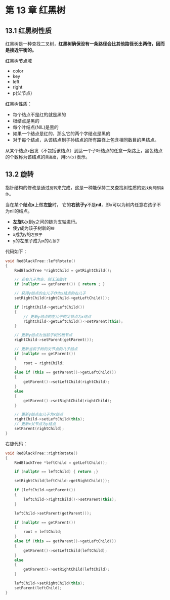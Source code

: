 第 13 章 红黑树
===============

## 13\.1 红黑树性质

红黑树是一种查找二叉树，**红黑树确保没有一条路径会比其他路径长出两倍，因而是接近平衡的。**

红黑树节点域

* color
* key
* left
* right
* p(父节点)

红黑树性质：

* 每个结点不是红的就是黑的
* 根结点是黑的
* 每个叶结点(NIL)是黑的
* 如果一个结点是红的，那么它的两个字结点是黑的
* 对于每个结点，从该结点到子孙结点的所有路径上包含相同数目的黑结点。

从某个结点`x`出发（不包括该结点）到达一个子叶结点的任意一条路上，黑色结点的个数称为该结点的`黑高度`，用`bh(x)`表示。

## 13\.2 旋转

指针结构的修改是通过`旋转`来完成，这是一种能保持二叉查找树性质的`查找树局部操作`。

当在某个**结点x**上做**左旋**时， 它的**右孩子y**不是**nil**，即x可以为树内任意右孩子不为nil的结点。

* **左旋**以x到y之间的链为支轴进行。
* 使y成为该子树新的`根`
* x成为y的`左孩子`
* y的左孩子成为x的`右孩子`

代码如下：

```cpp
void RedBlackTree::leftRotate()
{
    RedBlackTree *rightChild = getRightChild();

    // 若右儿子为空，则无法旋转
    if (nullptr == getParent()) { return ; }

    // 获得y结点的左儿子作为x结点的右儿子
    setRightChild(rightChild->getLeftChild());

    if (rightChild->getLeftChild())
    {
        // 更新y结点的左儿子的父节点为x结点
        rightChild->getLeftChild()->setParent(this);
    }

    // 更新y结点为当前子树的根节点
    rightChild->setParent(getParent());

    // 更新当前子树的父节点的儿子结点
    if (nullptr == getParent())
    {
        root = rightChild;
    }
    else if (this == getParent()->getLeftChild())
    {
        getParent()->setLeftChild(rightChild);
    }
    else
    {
        getParent()->setRightChild(rightChild);
    }

    // 更新y结点左儿子为x结点
    rightChild->setLeftChild(this);
    // 更新x父节点为y结点
    setParent(rightChild);
}
```

右旋代码：
```cpp
void RedBlackTree::rightRotate()
{
    RedBlackTree *leftChild = getLeftChild();

    if (nullptr == leftChild) { return ;}

    setRightChild(leftChild->getRightChild());

    if (leftChild->getParent())
    {
        leftChild->rightChild()->setParent(this);
    }

    leftChild->setParent(getParent());

    if (nullptr == getParent())
    {
        root = leftChild;
    }
    else if (this == getParent()->getLeftChild())
    {
        getParent()->setLeftChild(leftChild);
    }
    else
    {
        getParent()->setRightChild(leftChild);
    }

    leftChild->setRightChild(this);
    setParent(leftChild);
}
```